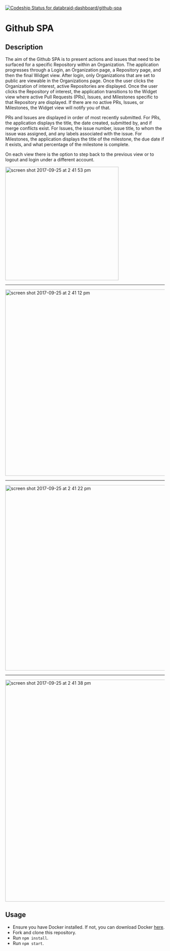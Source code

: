 [ ![Codeship Status for databraid-dashboard/github-spa](https://app.codeship.com/projects/f0227430-83cf-0135-7c1f-06f0d61a31a7/status?branch=master)](https://app.codeship.com/projects/247365)

# Github SPA

## Description

The aim of the Github SPA is to present actions and issues that need to be surfaced for a specific Repository within an Organization.  The application progresses through a Login, an Organization page, a Repository page, and then the final Widget view.  After login, only Organizations that are set to public are viewable in the Organizations page.  Once the user clicks the Organization of interest, active Repositories are displayed.  Once the user clicks the Repository of interest, the application transitions to the Widget view where active Pull Requests (PRs), Issues, and Milestones specific to that Repository are displayed.  If there are no active PRs, Issues, or Milestones, the Widget view will notify you of that.  

PRs and Issues are displayed in order of most recently submitted.  For PRs, the application displays the title, the date created, submitted by, and if merge conflicts exist.  For Issues, the issue number, issue title, to whom the issue was assigned, and any labels associated with the issue.  For Milestones, the application displays the title of the milestone, the due date if it exists, and what percentage of the milestone is complete.  

On each view there is the option to step back to the previous view or to logout and login under a different account.  

<img width="358" alt="screen shot 2017-09-25 at 2 41 53 pm" src="https://user-images.githubusercontent.com/12532173/30833027-2c5e0c86-a202-11e7-89c4-b8e776b81bc1.png">

<hr>

<img width="588" alt="screen shot 2017-09-25 at 2 41 12 pm" src="https://user-images.githubusercontent.com/12532173/30833040-3d2d547c-a202-11e7-8024-63c7b022ab2c.png">

<hr>

<img width="585" alt="screen shot 2017-09-25 at 2 41 22 pm" src="https://user-images.githubusercontent.com/12532173/30833066-517bcd0a-a202-11e7-963e-667bb0be19c6.png">

<hr>

<img width="700" alt="screen shot 2017-09-25 at 2 41 38 pm" src="https://user-images.githubusercontent.com/12532173/30833079-63cf64ee-a202-11e7-9089-991bda4654ed.png">

## Usage

- Ensure you have Docker installed. If not, you can download Docker [here](https://www.docker.com/community-edition).
- Fork and clone this repository.
- Run `npm install`.
- Run `npm start`.